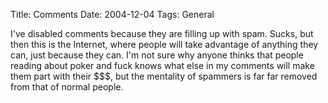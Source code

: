 Title: Comments
Date: 2004-12-04
Tags: General

I've disabled comments because they are filling up with spam. Sucks, but then this is the Internet, where people will take advantage of anything they can, just because they can. I'm not sure why anyone thinks that people reading about poker and fuck knows what else in my comments will make them part with their $$$, but the mentality of spammers is far far removed from that of normal people.
